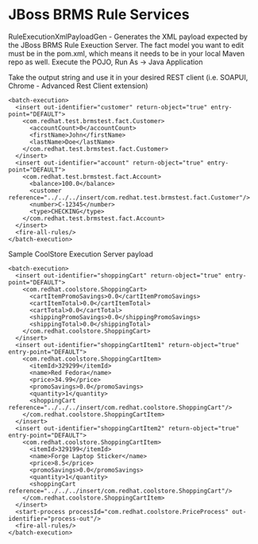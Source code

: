 JBoss BRMS Rule Services
========================

RuleExecutionXmlPayloadGen - Generates the XML payload expected by the JBoss BRMS Rule Exeuction Server.
The fact model you want to edit must be in the pom.xml, which means it needs to be in your local Maven repo as well.
Execute the POJO, Run As -> Java Application

Take the output string and use it in your desired REST client (i.e. SOAPUI, Chrome - Advanced Rest Client extension)

	<batch-execution>
	  <insert out-identifier="customer" return-object="true" entry-point="DEFAULT">
	    <com.redhat.test.brmstest.fact.Customer>
	      <accountCount>0</accountCount>
	      <firstName>John</firstName>
	      <lastName>Doe</lastName>
	    </com.redhat.test.brmstest.fact.Customer>
	  </insert>
	  <insert out-identifier="account" return-object="true" entry-point="DEFAULT">
	    <com.redhat.test.brmstest.fact.Account>
	      <balance>100.0</balance>
	      <customer reference="../../../insert/com.redhat.test.brmstest.fact.Customer"/>
	      <number>C-12345</number>
	      <type>CHECKING</type>
	    </com.redhat.test.brmstest.fact.Account>
	  </insert>
	  <fire-all-rules/>
	</batch-execution>

Sample CoolStore Execution Server payload

	<batch-execution>
	  <insert out-identifier="shoppingCart" return-object="true" entry-point="DEFAULT">
	    <com.redhat.coolstore.ShoppingCart>
	      <cartItemPromoSavings>0.0</cartItemPromoSavings>
	      <cartItemTotal>0.0</cartItemTotal>
	      <cartTotal>0.0</cartTotal>
	      <shippingPromoSavings>0.0</shippingPromoSavings>
	      <shippingTotal>0.0</shippingTotal>
	    </com.redhat.coolstore.ShoppingCart>
	  </insert>
	  <insert out-identifier="shoppingCartItem1" return-object="true" entry-point="DEFAULT">
	    <com.redhat.coolstore.ShoppingCartItem>
	      <itemId>329299</itemId>
	      <name>Red Fedora</name>
	      <price>34.99</price>
	      <promoSavings>0.0</promoSavings>
	      <quantity>1</quantity>
	      <shoppingCart reference="../../../insert/com.redhat.coolstore.ShoppingCart"/>
	    </com.redhat.coolstore.ShoppingCartItem>
	  </insert>
	  <insert out-identifier="shoppingCartItem2" return-object="true" entry-point="DEFAULT">
	    <com.redhat.coolstore.ShoppingCartItem>
	      <itemId>329199</itemId>
	      <name>Forge Laptop Sticker</name>
	      <price>8.5</price>
	      <promoSavings>0.0</promoSavings>
	      <quantity>1</quantity>
	      <shoppingCart reference="../../../insert/com.redhat.coolstore.ShoppingCart"/>
	    </com.redhat.coolstore.ShoppingCartItem>
	  </insert>
	  <start-process processId="com.redhat.coolstore.PriceProcess" out-identifier="process-out"/>
	  <fire-all-rules/>
	</batch-execution>


